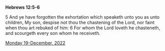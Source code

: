 **Hebrews 12:5-6**

5 And ye have forgotten the exhortation which speaketh unto you as unto children, My son, despise not thou the chastening of the Lord, nor faint when thou art rebuked of him: 6 For whom the Lord loveth he chasteneth, and scourgeth every son whom he receiveth.

[Monday 19-December, 2022](https://t.me/s/daily_scripture)
